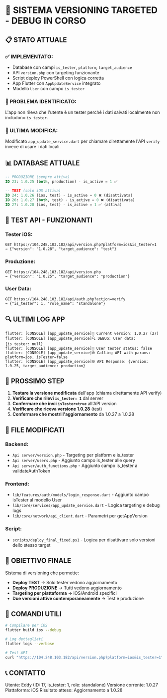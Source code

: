 # 🔧 SISTEMA VERSIONING TARGETED - DEBUG IN CORSO

## 📋 **STATO ATTUALE**

### **✅ IMPLEMENTATO:**
- Database con campi `is_tester`, `platform`, `target_audience`
- API `version.php` con targeting funzionante
- Script deploy PowerShell con logica corretta
- App Flutter con `AppUpdateService` integrato
- Modello `User` con campo `is_tester`

### **🎯 PROBLEMA IDENTIFICATO:**
L'app non rileva che l'utente è un tester perché i dati salvati localmente non includono `is_tester`.

### **🔧 ULTIMA MODIFICA:**
Modificato `app_update_service.dart` per chiamare direttamente l'API `verify` invece di usare i dati locali.

## 📊 **DATABASE ATTUALE**

```sql
-- PRODUZIONE (sempre attiva)
ID 23: 1.0.25 (both, production) - is_active = 1 ✅

-- TEST (solo iOS attiva)
ID 24: 1.0.26 (ios, test) - is_active = 0 ❌ (disattivata)
ID 26: 1.0.27 (both, test) - is_active = 0 ❌ (disattivata)  
ID 27: 1.0.28 (ios, test) - is_active = 1 ✅ (attiva)
```

## 🧪 **TEST API - FUNZIONANTI**

### **Tester iOS:**
```
GET https://104.248.103.182/api/version.php?platform=ios&is_tester=1
→ {"version": "1.0.28", "target_audience": "test"}
```

### **Produzione:**
```
GET https://104.248.103.182/api/version.php
→ {"version": "1.0.25", "target_audience": "production"}
```

### **User Data:**
```
GET https://104.248.103.182/api/auth.php?action=verify
→ {"is_tester": 1, "role_name": "standalone"}
```

## 🔍 **ULTIMI LOG APP**

```
flutter: [CONSOLE] [app_update_service]📱 Current version: 1.0.27 (27)
flutter: [CONSOLE] [app_update_service]🔍 DEBUG: User data: {is_tester: null}
flutter: [CONSOLE] [app_update_service]👤 User tester status: false
flutter: [CONSOLE] [app_update_service]🌐 Calling API with params: platform=ios, isTester=false
flutter: [CONSOLE] [app_update_service]🌐 API Response: {version: 1.0.25, target_audience: production}
```

## 🚀 **PROSSIMO STEP**

1. **Testare la versione modificata** dell'app (chiama direttamente API verify)
2. **Verificare che rilevi `is_tester: 1`** dal server
3. **Confermare che invii `isTester=true`** all'API version
4. **Verificare che riceva versione 1.0.28** (test)
5. **Confermare che mostri l'aggiornamento** da 1.0.27 a 1.0.28

## 📁 **FILE MODIFICATI**

### **Backend:**
- `Api server/version.php` - Targeting per platform e is_tester
- `Api server/users.php` - Aggiunto campo is_tester alle query
- `Api server/auth_functions.php` - Aggiunto campo is_tester a validateAuthToken

### **Frontend:**
- `lib/features/auth/models/login_response.dart` - Aggiunto campo isTester al modello User
- `lib/core/services/app_update_service.dart` - Logica targeting e debug logs
- `lib/core/network/api_client.dart` - Parametri per getAppVersion

### **Script:**
- `scripts/deploy_final_fixed.ps1` - Logica per disattivare solo versioni dello stesso target

## 🎯 **OBIETTIVO FINALE**

Sistema di versioning che permette:
- **Deploy TEST** → Solo tester vedono aggiornamento
- **Deploy PRODUZIONE** → Tutti vedono aggiornamento
- **Targeting per piattaforma** → iOS/Android specifici
- **Due versioni attive contemporaneamente** → Test e produzione

## 🔧 **COMANDI UTILI**

```bash
# Compilare per iOS
flutter build ios --debug

# Log dettagliati
flutter logs --verbose

# Test API
curl "https://104.248.103.182/api/version.php?platform=ios&is_tester=1"
```

## 📞 **CONTATTO**

Utente: Eddy (ID: 17, is_tester: 1, role: standalone)
Versione corrente: 1.0.27
Piattaforma: iOS
Risultato atteso: Aggiornamento a 1.0.28 